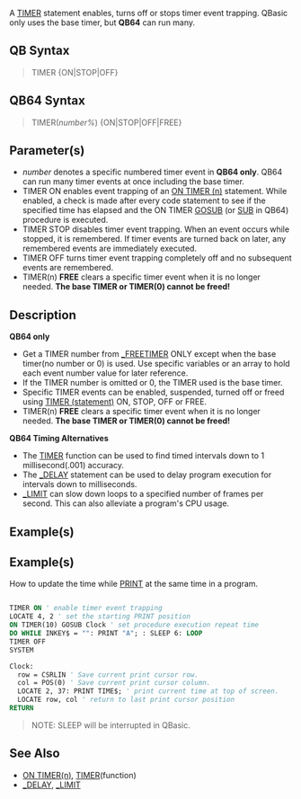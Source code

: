 A [TIMER](TIMER) statement enables, turns off or stops timer event trapping. QBasic only uses the base timer, but **QB64** can run many.

## QB Syntax
 
> TIMER {ON|STOP|OFF}

## QB64 Syntax
 
> TIMER(*number%*) {ON|STOP|OFF|FREE}

## Parameter(s)

* *number* denotes a specific numbered timer event in **QB64 only**. QB64 can run many timer events at once including the base timer.
* TIMER ON enables event trapping of an [ON TIMER (n)](ON-TIMER-(n)) statement. While enabled, a check is made after every code statement to see if the specified time has elapsed and the ON TIMER [GOSUB](GOSUB) (or [SUB](SUB) in QB64) procedure is executed.
* TIMER STOP disables timer event trapping. When an event occurs while stopped, it is remembered. If timer events are turned back on later, any remembered events are immediately executed. 
* TIMER OFF turns timer event trapping completely off and no subsequent events are remembered.
* TIMER(n) **FREE** clears a specific timer event when it is no longer needed. **The base TIMER or TIMER(0) cannot be freed!**

## Description

**QB64 only**

* Get a TIMER number from [_FREETIMER](_FREETIMER) ONLY except when the base timer(no number or 0) is used. Use specific variables or an array to hold each event number value for later reference.
* If the TIMER number is omitted or 0, the TIMER used is the base timer.
* Specific TIMER events can be enabled, suspended, turned off or freed using [TIMER (statement)](TIMER-(statement)) ON, STOP, OFF or FREE.
* TIMER(n) **FREE** clears a specific timer event when it is no longer needed. **The base TIMER or TIMER(0) cannot be freed!** 

**QB64 Timing Alternatives**

* The [TIMER](TIMER) function can be used to find timed intervals down to 1 millisecond(.001) accuracy.
* The [_DELAY](_DELAY) statement can be used to delay program execution for intervals down to milliseconds.
* [_LIMIT](_LIMIT) can slow down loops to a specified number of frames per second. This can also alleviate a program's CPU usage.

## Example(s)

## Example(s)
 How to update the time while [PRINT](PRINT) at the same time in a program.

```vb

TIMER ON ' enable timer event trapping
LOCATE 4, 2 ' set the starting PRINT position
ON TIMER(10) GOSUB Clock ' set procedure execution repeat time
DO WHILE INKEY$ = "": PRINT "A"; : SLEEP 6: LOOP
TIMER OFF
SYSTEM

Clock:
  row = CSRLIN ' Save current print cursor row.
  col = POS(0) ' Save current print cursor column.
  LOCATE 2, 37: PRINT TIME$; ' print current time at top of screen.
  LOCATE row, col ' return to last print cursor position 
RETURN 

```

> NOTE: SLEEP will be interrupted in QBasic.

## See Also

* [ON TIMER(n)](ON-TIMER(n)), [TIMER](TIMER)(function)
* [_DELAY](_DELAY), [_LIMIT](_LIMIT)
